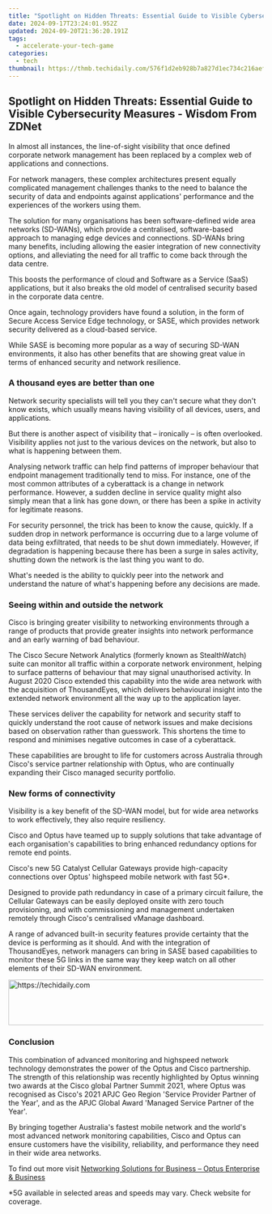 ```yaml
---
title: "Spotlight on Hidden Threats: Essential Guide to Visible Cybersecurity Measures - Wisdom From ZDNet"
date: 2024-09-17T23:24:01.952Z
updated: 2024-09-20T21:36:20.191Z
tags:
  - accelerate-your-tech-game
categories:
  - tech
thumbnail: https://thmb.techidaily.com/576f1d2eb928b7a827d1ec734c216aef4f0582c102001532905c0076072bec26.jpg
---
```


## Spotlight on Hidden Threats: Essential Guide to Visible Cybersecurity Measures - Wisdom From ZDNet

In almost all instances, the line-of-sight visibility that once defined corporate network management has been replaced by a complex web of applications and connections.

For network managers, these complex architectures present equally complicated management challenges thanks to the need to balance the security of data and endpoints against applications' performance and the experiences of the workers using them.

The solution for many organisations has been software-defined wide area networks (SD-WANs), which provide a centralised, software-based approach to managing edge devices and connections. SD-WANs bring many benefits, including allowing the easier integration of new connectivity options, and alleviating the need for all traffic to come back through the data centre.

This boosts the performance of cloud and Software as a Service (SaaS) applications, but it also breaks the old model of centralised security based in the corporate data centre.

Once again, technology providers have found a solution, in the form of Secure Access Service Edge technology, or SASE, which provides network security delivered as a cloud-based service.

While SASE is becoming more popular as a way of securing SD-WAN environments, it also has other benefits that are showing great value in terms of enhanced security and network resilience.

### **A thousand eyes are better than one**

Network security specialists will tell you they can't secure what they don't know exists, which usually means having visibility of all devices, users, and applications.

But there is another aspect of visibility that – ironically – is often overlooked. Visibility applies not just to the various devices on the network, but also to what is happening between them.

Analysing network traffic can help find patterns of improper behaviour that endpoint management traditionally tend to miss. For instance, one of the most common attributes of a cyberattack is a change in network performance. However, a sudden decline in service quality might also simply mean that a link has gone down, or there has been a spike in activity for legitimate reasons.

For security personnel, the trick has been to know the cause, quickly. If a sudden drop in network performance is occurring due to a large volume of data being exfiltrated, that needs to be shut down immediately. However, if degradation is happening because there has been a surge in sales activity, shutting down the network is the last thing you want to do.

What's needed is the ability to quickly peer into the network and understand the nature of what's happening before any decisions are made.

### **Seeing within and outside the network**

Cisco is bringing greater visibility to networking environments through a range of products that provide greater insights into network performance and an early warning of bad behaviour.

The Cisco Secure Network Analytics (formerly known as StealthWatch) suite can monitor all traffic within a corporate network environment, helping to surface patterns of behaviour that may signal unauthorised activity. In August 2020 Cisco extended this capability into the wide area network with the acquisition of ThousandEyes, which delivers behavioural insight into the extended network environment all the way up to the application layer.

These services deliver the capability for network and security staff to quickly understand the root cause of network issues and make decisions based on observation rather than guesswork. This shortens the time to respond and minimises negative outcomes in case of a cyberattack.

These capabilities are brought to life for customers across Australia through Cisco's service partner relationship with Optus, who are continually expanding their Cisco managed security portfolio.

### **New forms of connectivity**

Visibility is a key benefit of the SD-WAN model, but for wide area networks to work effectively, they also require resiliency. 

Cisco and Optus have teamed up to supply solutions that take advantage of each organisation's capabilities to bring enhanced redundancy options for remote end points.

Cisco's new 5G Catalyst Cellular Gateways provide high-capacity connections over Optus' highspeed mobile network with fast 5G\*.

Designed to provide path redundancy in case of a primary circuit failure, the Cellular Gateways can be easily deployed onsite with zero touch provisioning, and with commissioning and management undertaken remotely through Cisco's centralised vManage dashboard.

A range of advanced built-in security features provide certainty that the device is performing as it should. And with the integration of ThousandEyes, network managers can bring in SASE based capabilities to monitor these 5G links in the same way they keep watch on all other elements of their SD-WAN environment. 

<!-- affiliate ads begin -->
<a href="https://appsumo.8odi.net/c/5597632/2068440/7443" target="_top" id="2068440">
  <img src="//a.impactradius-go.com/display-ad/7443-2068440" border="0" alt="https://techidaily.com" width="728" height="90"/>
</a>
<img height="0" width="0" src="https://appsumo.8odi.net/i/5597632/2068440/7443" style="position:absolute;visibility:hidden;" border="0" />
<!-- affiliate ads end -->

### **Conclusion**

This combination of advanced monitoring and highspeed network technology demonstrates the power of the Optus and Cisco partnership. The strength of this relationship was recently highlighted by Optus winning two awards at the Cisco global Partner Summit 2021, where Optus was recognised as Cisco's 2021 APJC Geo Region 'Service Provider Partner of the Year', and as the APJC Global Award 'Managed Service Partner of the Year'.

By bringing together Australia's fastest mobile network and the world's most advanced network monitoring capabilities, Cisco and Optus can ensure customers have the visibility, reliability, and performance they need in their wide area networks.

To find out more visit [Networking Solutions for Business – Optus Enterprise & Business](https://www.optus.com.au/enterprise/networking/network-solutions)

\*5G available in selected areas and speeds may vary. Check website for coverage.

<ins class="adsbygoogle"
     style="display:block"
     data-ad-format="autorelaxed"
     data-ad-client="ca-pub-7571918770474297"
     data-ad-slot="1223367746"></ins>

<ins class="adsbygoogle"
     style="display:block"
     data-ad-client="ca-pub-7571918770474297"
     data-ad-slot="8358498916"
     data-ad-format="auto"
     data-full-width-responsive="true"></ins>




